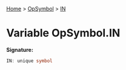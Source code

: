 [Home](../../../index.md) &gt; [OpSymbol](../../opsymbol.md) &gt; [IN](./in.md)

# Variable OpSymbol.IN


<b>Signature:</b>

```typescript
IN: unique symbol
```
